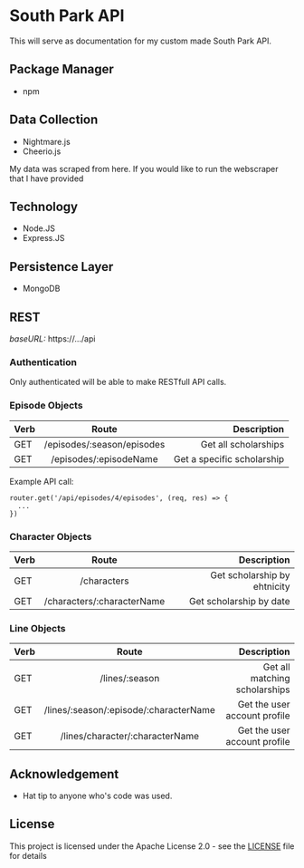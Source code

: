 # South Park API

This will serve as documentation for my custom made South Park API. 

## Package Manager

* npm

## Data Collection

* Nightmare.js
* Cheerio.js

My data was scraped from here. If you would like to run the webscraper that I have provided 

## Technology

* Node.JS
* Express.JS

## Persistence Layer

* MongoDB


## REST
*baseURL:* https://.../api
### Authentication
Only authenticated will be able to make RESTfull API calls.  

### Episode Objects

| Verb                | Route                                            | Description                       |
| -------------       |:------------------------------------------------:| --------------------------------: |
| GET                 | /episodes/:season/episodes                       |Get all scholarships               |
| GET                 | /episodes/:episodeName                           |Get a specific scholarship         |

Example API call:
```
router.get('/api/episodes/4/episodes', (req, res) => {
  ...
})
```

### Character Objects

| Verb                | Route                                            | Description                       |
| -------------       |:------------------------------------------------:| --------------------------------: |
| GET                 | /characters                                      | Get scholarship by ehtnicity      |
| GET                 | /characters/:characterName                       | Get scholarship by date           |

### Line Objects

| Verb                | Route                                            | Description                       |
| -------------       |:------------------------------------------------:| --------------------------------: |
| GET                 | /lines/:season                               |Get all matching scholarships      |
| GET                 | /lines/:season/:episode/:characterName       |Get the user account profile       |
| GET                 | /lines/character/:characterName              |Get the user account profile       |

## Acknowledgement

* Hat tip to anyone who's code was used.

## License
This project is licensed under the Apache License 2.0 - see the <a href="">LICENSE</a> file for details
